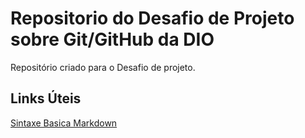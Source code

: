 # Repositorio do Desafio de Projeto sobre Git/GitHub da DIO
Repositório criado para o Desafio de projeto.

## Links Úteis
[Sintaxe Basica Markdown](https://www.markdownguide.org/basic-syntax/)